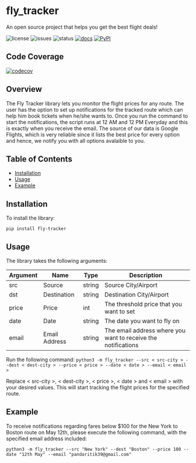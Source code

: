 # fly_tracker
An open source project that helps you get the best flight deals!

![license](https://img.shields.io/github/license/Ritik3111/fly_tracker)
![issues](https://img.shields.io/github/issues/Ritik3111/fly_tracker)
![status](https://img.shields.io/github/actions/workflow/status/Ritik3111/fly_tracker/setup.yml)
[![docs](https://img.shields.io/readthedocs/fly-tracker)](https://fly-tracker.readthedocs.io/en/latest/)
[![PyPI](https://img.shields.io/pypi/v/fly-tracker)](https://pypi.org/project/fly-tracker/)
## Code Coverage

[![codecov](https://codecov.io/gh/Ritik3111/fly_tracker/branch/main/graph/badge.svg)](https://codecov.io/gh/Ritik3111/fly_tracker)
## Overview

The Fly Tracker library lets you monitor the flight prices for any route.
The user has the option to set up notifications for the tracked route which can help him book tickets when he/she wants to. Once you run the command to start the notifications, the script runs at 12 AM and 12 PM Everyday and this is exactly when you receive the email.
The source of our data is Google Flights, which is very reliable since it lists the best price for every option and
hence, we notify you with all options avalaible to you.

## Table of Contents

- [Installation](#Installation)
- [Usage](#Usage)
- [Example](#Example)

## Installation

To install the library:

`pip install fly-tracker`

## Usage

The library takes the following arguments:

| Argument | Name | Type | Description
| -------- | -------- | -------- | -------- |
| src | Source | string | Source City/Airport |
| dst | Destination | string |Destination City/Airport |
| price | Price | int |The threshold price that you want to set |
| date | Date | string | The date you want to fly on |
| email | Email Address | string | The email address where you want to receive the notifications |

Run the following command:
`python3 -m fly_tracker --src < src-city > --dest < dest-city > --price < price > --date < date > --email < email >`

Replace < src-city >, < dest-city >, < price >, < date > and < email > with your desired values. This will start tracking the flight prices for the specified route.

## Example
To receive notifications regarding fares below $100 for the New York to Boston route on May 12th, please execute the following command, with the specified email address included:

`python3 -m fly_tracker --src "New York" --dest "Boston" --price 100 --date "12th May" --email "pandaritik39@gmail.com"`
